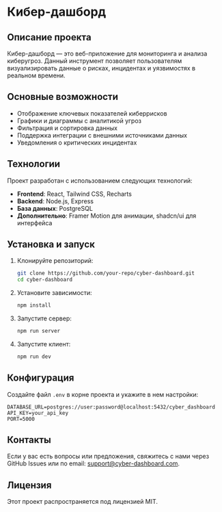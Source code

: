 # Кибер-дашборд

## Описание проекта

Кибер-дашборд — это веб-приложение для мониторинга и анализа киберугроз. Данный инструмент позволяет пользователям визуализировать данные о рисках, инцидентах и уязвимостях в реальном времени.

## Основные возможности

- Отображение ключевых показателей киберрисков
- Графики и диаграммы с аналитикой угроз
- Фильтрация и сортировка данных
- Поддержка интеграции с внешними источниками данных
- Уведомления о критических инцидентах

## Технологии

Проект разработан с использованием следующих технологий:

- **Frontend**: React, Tailwind CSS, Recharts
- **Backend**: Node.js, Express
- **База данных**: PostgreSQL
- **Дополнительно**: Framer Motion для анимации, shadcn/ui для интерфейса

## Установка и запуск

1. Клонируйте репозиторий:
   ```sh
   git clone https://github.com/your-repo/cyber-dashboard.git
   cd cyber-dashboard
   ```
2. Установите зависимости:
   ```sh
   npm install
   ```
3. Запустите сервер:
   ```sh
   npm run server
   ```
4. Запустите клиент:
   ```sh
   npm run dev
   ```

## Конфигурация

Создайте файл `.env` в корне проекта и укажите в нем настройки:

```env
DATABASE_URL=postgres://user:password@localhost:5432/cyber_dashboard
API_KEY=your_api_key
PORT=5000
```

## Контакты

Если у вас есть вопросы или предложения, свяжитесь с нами через GitHub Issues или по email: [support@cyber-dashboard.com](mailto\:support@cyber-dashboard.com).

## Лицензия

Этот проект распространяется под лицензией MIT.

